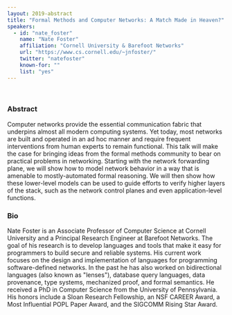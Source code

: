 ```yaml
---
layout: 2019-abstract
title: "Formal Methods and Computer Networks: A Match Made in Heaven?"
speakers:
  - id: "nate_foster"
    name: "Nate Foster"
    affiliation: "Cornell University & Barefoot Networks"
    url: "https://www.cs.cornell.edu/~jnfoster/"
    twitter: "natefoster"
    known-for: ""
    list: "yes"
---
```


<br/>

### Abstract

Computer networks provide the essential communication fabric that underpins almost all modern computing systems. Yet today, most networks are built and operated in an ad hoc manner and require frequent interventions from human experts to remain functional. This talk will make the case for bringing ideas from the formal methods community to bear on practical problems in networking. Starting with the network forwarding plane, we will show how to model network behavior in a way that is amenable to mostly-automated formal reasoning. We will then show how these lower-level models can be used to guide efforts to verify higher layers of the stack, such as the network control planes and even application-level functions.

### Bio

Nate Foster is an Associate Professor of Computer Science at Cornell University and a Principal Research Engineer at Barefoot Networks. The goal of his research is to develop languages and tools that make it easy for programmers to build secure and reliable systems. His current work focuses on the design and implementation of languages for programming software-defined networks. In the past he has also worked on bidirectional languages (also known as "lenses"), database query languages, data provenance, type systems, mechanized proof, and formal semantics. He received a PhD in Computer Science from the University of Pennsylvania. His honors include a Sloan Research Fellowship, an NSF CAREER Award, a Most Influential POPL Paper Award, and the SIGCOMM Rising Star Award.

